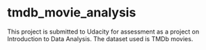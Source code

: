 # tmdb_movie_analysis
This project is submitted to Udacity for assessment as a project on Introduction to Data Analysis. The dataset used is TMDb movies.
